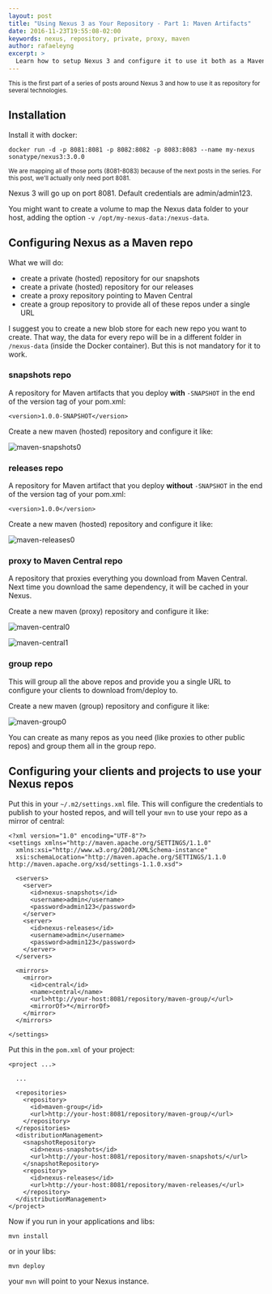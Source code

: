 ```yaml
---
layout: post
title: "Using Nexus 3 as Your Repository - Part 1: Maven Artifacts"
date: 2016-11-23T19:55:08-02:00
keywords: nexus, repository, private, proxy, maven
author: rafaeleyng
excerpt: >
  Learn how to setup Nexus 3 and configure it to use it both as a Maven private repository and as a proxy to Maven Central and other repos
---
```


<small>
This is the first part of a series of posts around Nexus 3 and how to use it as repository for several technologies.
</small>

## Installation

Install it with docker:

```
docker run -d -p 8081:8081 -p 8082:8082 -p 8083:8083 --name my-nexus sonatype/nexus3:3.0.0
```

<small>
We are mapping all of those ports (8081-8083) because of the next posts in the series. For this post, we'll actually only need port 8081.
</small>

Nexus 3 will go up on port 8081. Default credentials are admin/admin123.

You might want to create a volume to map the Nexus data folder to your host, adding the option `-v /opt/my-nexus-data:/nexus-data`.

## Configuring Nexus as a Maven repo

What we will do:
  - create a private (hosted) repository for our snapshots
  - create a private (hosted) repository for our releases
  - create a proxy repository pointing to Maven Central
  - create a group repository to provide all of these repos under a single URL

I suggest you to create a new blob store for each new repo you want to create. That way, the data for every repo will be in a different folder in `/nexus-data` (inside the Docker container). But this is not mandatory for it to work.

### snapshots repo

A repository for Maven artifacts that you deploy **with** `-SNAPSHOT` in the end of the version tag of your pom.xml:

```
<version>1.0.0-SNAPSHOT</version>
```

Create a new maven (hosted) repository and configure it like:

![maven-snapshots0](https://cloud.githubusercontent.com/assets/4842605/20580349/f43cdad8-b1b8-11e6-8ff8-a9a02082197a.png)

### releases repo

A repository for Maven artifact that you deploy **without** `-SNAPSHOT` in the end of the version tag of your pom.xml:

```
<version>1.0.0</version>
```

Create a new maven (hosted) repository and configure it like:

![maven-releases0](https://cloud.githubusercontent.com/assets/4842605/20580348/f42e9964-b1b8-11e6-8e32-4a0dc717d7bf.png)

### proxy to Maven Central repo

A repository that proxies everything you download from Maven Central. Next time you download the same dependency, it will be cached in your Nexus.

Create a new maven (proxy) repository and configure it like:

![maven-central0](https://cloud.githubusercontent.com/assets/4842605/20580346/f40f4488-b1b8-11e6-8fce-33034ef14978.png)

![maven-central1](https://cloud.githubusercontent.com/assets/4842605/20580345/f40e387c-b1b8-11e6-8e4a-c314273bf1a0.png)

### group repo

This will group all the above repos and provide you a single URL to configure your clients to download from/deploy to.

Create a new maven (group) repository and configure it like:

![maven-group0](https://cloud.githubusercontent.com/assets/4842605/20580347/f427ce5e-b1b8-11e6-8a93-52cda1f49f59.png)

You can create as many repos as you need (like proxies to other public repos) and group them all in the group repo.


## Configuring your clients and projects to use your Nexus repos

Put this in your `~/.m2/settings.xml` file. This will configure the credentials to publish to your hosted repos, and will tell your `mvn` to use your repo as a mirror of central:

```
<?xml version="1.0" encoding="UTF-8"?>
<settings xmlns="http://maven.apache.org/SETTINGS/1.1.0"
  xmlns:xsi="http://www.w3.org/2001/XMLSchema-instance"
  xsi:schemaLocation="http://maven.apache.org/SETTINGS/1.1.0 http://maven.apache.org/xsd/settings-1.1.0.xsd">

  <servers>
    <server>
      <id>nexus-snapshots</id>
      <username>admin</username>
      <password>admin123</password>
    </server>
    <server>
      <id>nexus-releases</id>
      <username>admin</username>
      <password>admin123</password>
    </server>
  </servers>

  <mirrors>
    <mirror>
      <id>central</id>
      <name>central</name>
      <url>http://your-host:8081/repository/maven-group/</url>
      <mirrorOf>*</mirrorOf>
    </mirror>
  </mirrors>

</settings>
```

Put this in the `pom.xml` of your project:

```
<project ...>

  ...

  <repositories>
    <repository>
      <id>maven-group</id>
      <url>http://your-host:8081/repository/maven-group/</url>
    </repository>
  </repositories>
  <distributionManagement>
    <snapshotRepository>
      <id>nexus-snapshots</id>
      <url>http://your-host:8081/repository/maven-snapshots/</url>
    </snapshotRepository>
    <repository>
      <id>nexus-releases</id>
      <url>http://your-host:8081/repository/maven-releases/</url>
    </repository>
  </distributionManagement>
</project>
```

Now if you run in your applications and libs:

```
mvn install
```

or in your libs:

```
mvn deploy
```

your `mvn` will point to your Nexus instance.
